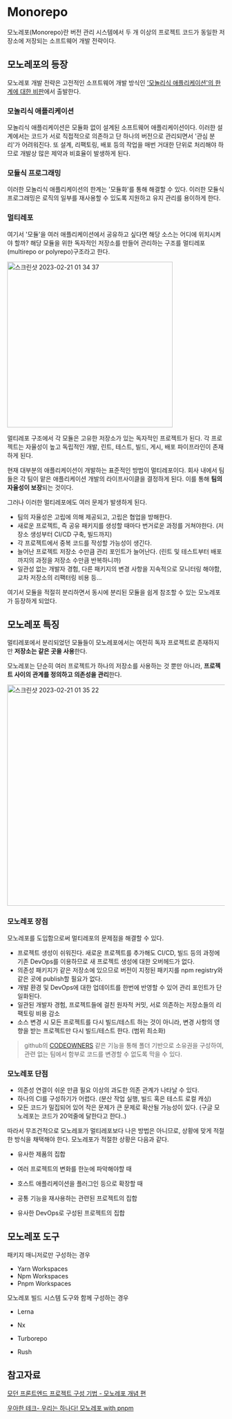 # Monorepo

모노레포(Monorepo)란 버전 관리 시스템에서 두 개 이상의 프로젝트 코드가 동일한 저장소에 저장되는 소프트웨어 개발 전략이다. 

## 모노레포의 등장

모노레포 개발 전략은 고전적인 소프트웨어 개발 방식인 <u>'모놀리식 애플리케이션'의 한계에 대한 비판</u>에서 출발한다. 

### 모놀리식 애플리케이션

모놀리식 애플리케이션은 모듈화 없이 설계된 소프트웨어 애플리케이션이다. 이러한 설계에서는 코드가 서로 직접적으로 의존하고 단 하나의 버전으로 관리되면서 '관심 분리'가 어려워진다. 또 설계, 리팩토링, 배포 등의 작업을 매번 거대한 단위로 처리해야 하므로 개발상 많은 제약과 비효율이 발생하게 된다. 

### 모듈식 프로그래밍

이러한 모놀리식 애플리케이션의 한계는 '모듈화'를 통해 해결할 수 있다. 이러한 모듈식 프로그래밍은 로직의 일부를 재사용할 수 있도록 지원하고 유지 관리를 용이하게 한다. 

### 멀티레포

여기서 '모듈'을 여러 애플리케이션에서 공유하고 싶다면 해당 소스는 어디에 위치시켜야 할까? 해당 모듈을 위한 독자적인 저장소를 만들어 관리하는 구조를 멀티레포(multirepo or polyrepo)구조라고 한다. 

<img width="383" alt="스크린샷 2023-02-21 01 34 37" src="https://user-images.githubusercontent.com/67703882/220160355-5571ff64-9bfa-4d37-adbf-dcdc83306228.png">

멀티레포 구조에서 각 모듈은 고유한 저장소가 있는 독자적인 프로젝트가 된다. 각 프로젝트는 자율성이 높고 독립적인 개발, 린트, 테스트, 빌드, 게시, 배포 파이프라인이 존재하게 된다. 

현재 대부분의 애플리케이션이 개발하는 표준적인 방법이 멀티레포이다. 회사 내에서 팀들은 각 팀이 맡은 애플리케이션 개발의 라이프사이클을 결정하게 된다. 이를 통해 **팀의 자율성이 보장**되는 것이다.

그러나 이러한 멀티레포에도 여러 문제가 발생하게 된다.

- 팀의 자율성은 고립에 의해 제공되고, 고립은 협업을 방해한다. 
- 새로운 프로젝트, 즉 공유 패키지를 생성할 때마다  번거로운 과정를 거쳐야한다. (저장소 생성부터 CI/CD 구축, 빌드까지)
- 각 프로젝트에서 중복 코드를 작성할 가능성이 생긴다.
- 늘어난 프로젝트 저장소 수만큼 관리 포인트가 늘어난다. (린트 및 테스트부터 배포까지의 과정을 저장소 수만큼 반복하니까)
- 일관성 없는 개발자 경험, 다른 패키지의 변경 사항을 지속적으로 모니터링 해야함, 교차 저장소의 리팩터링 비용 등...

여기서 모듈을 적절히 분리하면서 동시에 분리된 모듈을 쉽게 참조할 수 있는 모노레포가 등장하게 되었다. 

## 모노레포 특징 

멀티레포에서 분리되었던 모듈들이 모노레포에서는 여전히 독자 프로젝트로 존재하지만 **저장소는 같은 곳을 사용**한다. 

모노레포는 단순히 여러 프로젝트가 하나의 저장소를 사용하는 것 뿐만 아니라, **프로젝트 사이의 관계를 정의하고 의존성을 관리**한다. 

<img width="511" alt="스크린샷 2023-02-21 01 35 22" src="https://user-images.githubusercontent.com/67703882/220160515-feabed0c-5e50-4e6b-a591-16adbd471d56.png">

### 모노레포 장점

모노레포를 도입함으로써 멀티레포의 문제점을 해결할 수 있다. 

- 프로젝트 생성이 쉬워진다. 새로운 프로젝트를 추가해도 CI/CD, 빌드 등의 과정에 기존 DevOps를 이용하므로 새 프로젝트 생성에 대한 오버헤드가 없다. 
- 의존성 패키지가 같은 저장소에 있으므로 버전이 지정된 패키지를 npm registry와 같은 곳에 publish할 필요가 없다.
- 개발 환경 및 DevOps에 대한 업데이트를 한번에 반영할 수 있어 관리 포인트가 단일화된다.
- 일관된 개발자 경험, 프로젝트들에 걸친 원자적 커밋, 서로 의존하는 저장소들의 리팩토링 비용 감소
- 소스 변경 시 모든 프로젝트를 다시 빌드/테스트 하는 것이 아니라, 변경 사항의 영향을 받는 프로젝트만 다시 빌드/테스트 한다. (범위 최소화)

> github의 [CODEOWNERS](https://docs.github.com/en/repositories/managing-your-repositorys-settings-and-features/customizing-your-repository/about-code-owners) 같은 기능을 통해 폴더 기반으로 소유권을 구성하여, 관련 없는 팀에서 함부로 코드를 변경할 수 없도록 막을 수 있다. 

### 모노레포 단점

- 의존성 연결이 쉬운 만큼 필요 이상의 과도한 의존 관계가 나타날 수 있다.
- 하나의 CI를 구성하기가 어렵다. (분산 작업 실행, 빌드 혹은 테스트 로컬 캐싱)
- 모든 코드가 밀집되어 있어 작은 문제가 큰 문제로 확산될 가능성이 있다. (구글 모노레포는 코드가 20억줄에 달한다고 한다..)

따라서 무조건적으로 모노레포가 멀티레포보다 나은 방법은 아니므로, 상황에 맞게 적절한 방식을 채택해야 한다. 모노레포가 적절한 상황은 다음과 같다.

- 유사한 제품의 집합

- 여러 프로젝트의 변화를 한눈에 파악해야할 때

- 호스트 애플리케이션을 플러그인 등으로 확장할 때

- 공통 기능을 재사용하는 관련된 프로젝트의 집합

- 유사한 DevOps로 구성된 프로젝트의 집합 


## 모노레포 도구

패키지 매니저로만 구성하는 경우

- Yarn Workspaces
- Npm Workspaces
- Pnpm Workspaces

모노레포 빌드 시스템 도구와 함께 구성하는 경우

- Lerna
- Nx
- Turborepo

- Rush

## 참고자료

[모던 프론트엔드 프로젝트 구성 기법 - 모노레포 개념 편](https://d2.naver.com/helloworld/0923884)

[우아한 테크- 우리는 하나다! 모노레포 with pnpm](https://woowacon.com/ko/2022/detailVideo/26)